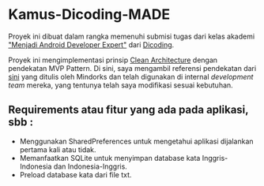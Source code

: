 
# Kamus-Dicoding-MADE

Proyek ini dibuat dalam rangka memenuhi submisi tugas dari kelas akademi ["Menjadi Android Developer Expert"](https://www.dicoding.com/academies/14?course_ref=4ab7f7ccc61472e7c8d85283) dari [Dicoding](https://www.dicoding.com).

Proyek ini mengimplementasi prinsip [Clean Architecture](https://8thlight.com/blog/uncle-bob/2012/08/13/the-clean-architecture.html) dengan pendekatan MVP Pattern. Di sini, saya mengambil referensi pendekatan dari [sini](https://blog.mindorks.com/android-mvp-architecture-extension-with-interactors-and-repositories-bd4b51972339) yang ditulis oleh Mindorks dan telah digunakan di internal *development team* mereka, yang tentunya telah saya modifikasi sesuai kebutuhan. 

## Requirements atau fitur yang ada pada aplikasi, sbb :

- Menggunakan SharedPreferences untuk mengetahui aplikasi dijalankan pertama kali atau tidak.
- Memanfaatkan SQLite untuk menyimpan database kata Inggris-Indonesia dan Indonesia-Inggris.
- Preload database kata dari file txt.
